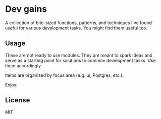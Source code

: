 # Dev gains
A collection of bite-sized functions, patterns, and techniques I've found useful for various development tasks.  You might find them useful too.

## Usage
These are not ready to use modules.  They are meant to spark ideas and serve as a starting point for solutions to common development tasks.  Use them accordingly.

Items are organized by focus area (e.g. ui, Postgres, etc.).

Enjoy.

## License
MIT
